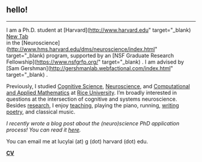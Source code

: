 ## hello!
***
I am a Ph.D. student at [Harvard](http://www.harvard.edu" target="_blank)
<a href="http://www.harvard.edu" target="_blank">New Tab</a>  
in the [Neuroscience](http://www.hms.harvard.edu/dms/neuroscience/index.html" target="_blank)  program, supported by an [NSF Graduate Research Fellowship](https://www.nsfgrfp.org/" target="_blank) . I am advised by [Sam Gershman](http://gershmanlab.webfactional.com/index.html" target="_blank) . 

Previously, I studied [Cognitive Science](http://cogsci.rice.edu/), [Neuroscience](http://neuroscience.rice.edu), and [Computational and Applied Mathematics](http://www.caam.rice.edu/) at [Rice University](http://www.rice.edu/). I’m broadly interested in questions at the intersection of cognitive and systems neuroscience. Besides [research](./research.html), I enjoy [teaching](./teaching.html), playing the piano, running, [writing poetry](http://subcorticalsongs.wordpress.com/), and classical music.

*I recently wrote a blog post about the (neuro)science PhD application process! You can read it [here](https://lucyblogs.wordpress.com/2018/08/02/all-about-phd-applications/).*

You can email me at lucylai (at) g (dot) harvard (dot) edu.

**[CV](./lai_cv.pdf)**
